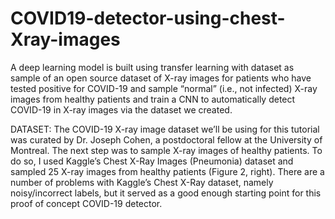 # COVID19-detector-using-chest-Xray-images
A deep learning model is built using transfer learning with dataset as sample of an open source dataset of X-ray images for patients who have tested positive for COVID-19 and sample “normal” (i.e., not infected) X-ray images from healthy patients and train a CNN to automatically detect COVID-19 in X-ray images via the dataset we created.

DATASET:
The COVID-19 X-ray image dataset we’ll be using for this tutorial was curated by Dr. Joseph Cohen, a postdoctoral fellow at the University of Montreal.
The next step was to sample X-ray images of healthy patients.
To do so, I used Kaggle’s Chest X-Ray Images (Pneumonia) dataset and sampled 25 X-ray images from healthy patients (Figure 2, right). There are a number of problems with Kaggle’s Chest X-Ray dataset, namely noisy/incorrect labels, but it served as a good enough starting point for this proof of concept COVID-19 detector.
